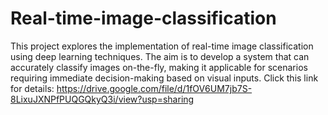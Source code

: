 # Real-time-image-classification
This project explores the implementation of real-time image classification using deep learning techniques. The aim is to develop a system that can accurately classify images on-the-fly, making it applicable for scenarios requiring immediate decision-making based on visual inputs.
Click this link  for details: https://drive.google.com/file/d/1fOV6UM7jb7S-8LixuJXNPfPUQGQkyQ3i/view?usp=sharing
